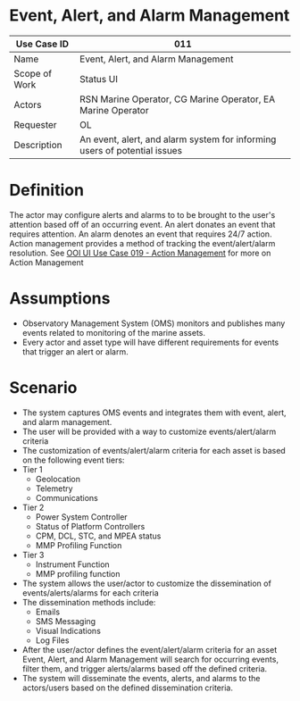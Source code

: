 # Event, Alert, and Alarm Management

| Use Case ID | 011 |
| --- | --- |
| Name | Event, Alert, and Alarm Management                 |
| Scope of Work | Status UI |
| Actors | RSN Marine Operator, CG Marine Operator, EA Marine Operator |
| Requester | OL |
| Description | An event, alert, and alarm system for informing users of potential issues |

# Definition
The actor may configure alerts and alarms to to be brought to the user's attention based off of an occurring event.  An alert donates an event that requires attention.  An alarm denotes an event that requires 24/7 action.  Action management provides a method of tracking the event/alert/alarm resolution.  See [OOI UI Use Case 019 - Action Management](OOI_UI_Use_Case_019-Status_UI-Action_Management.md) for more on Action Management

# Assumptions
- Observatory Management System (OMS) monitors and publishes many events related to monitoring of the marine assets.
- Every actor and asset type will have different requirements for events that trigger an alert or alarm.

# Scenario
- The system captures OMS events and integrates them with event, alert, and alarm management.
- The user will be provided with a way to customize events/alert/alarm criteria
- The customization of events/alert/alarm criteria for each asset is based on the following event tiers: 
 - Tier 1 
   - Geolocation 
   - Telemetry
   - Communications
 - Tier 2
   - Power System Controller
   - Status of Platform Controllers
   - CPM, DCL, STC, and MPEA status
   - MMP Profiling Function
 - Tier 3
   - Instrument Function
   - MMP profiling function
- The system allows the user/actor to customize the dissemination of events/alerts/alarms for each criteria
- The dissemination methods include:
  - Emails
  - SMS Messaging
  - Visual Indications
  - Log Files
- After the user/actor defines the event/alert/alarm criteria for an asset Event, Alert, and Alarm Management will search for occurring events, filter them, and trigger alerts/alarms based off the defined criteria.
- The system will disseminate the events, alerts, and alarms to the actors/users based on the defined dissemination criteria.
